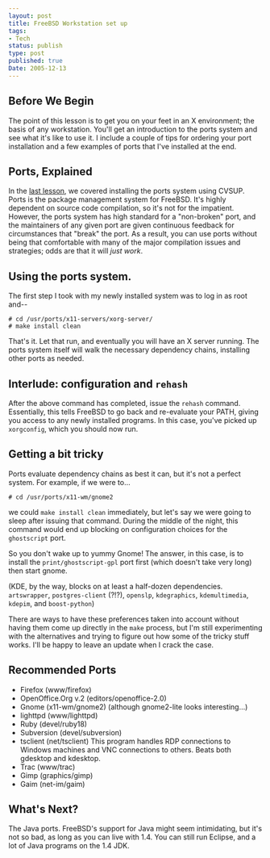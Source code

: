 ```yaml
---
layout: post
title: FreeBSD Workstation set up
tags:
- Tech
status: publish
type: post
published: true
Date: 2005-12-13
---
```


## Before We Begin


The point of this lesson is to get you on your feet in an X environment; the basis of any workstation.  You'll get an introduction to the ports system and see what it's like to use it.  I include a couple of tips for ordering your port installation and a few examples of ports that I've installed at the end.

## Ports, Explained

In the [last lesson](../2005-12-12-installing-freebsd-stable), we covered installing the ports system using CVSUP.  Ports is the package management system for FreeBSD.  It's highly dependent on source code compilation, so it's not for the impatient.  However, the ports system has high standard for a "non-broken" port, and the maintainers of any given port are given continuous feedback for circumstances that "break" the port.  As a result, you can use ports without being that comfortable with many of the major compilation issues and strategies;  odds are that it will _just work_.


## Using the ports system.

The first step I took with my newly installed system was to log in as root and--


```
# cd /usr/ports/x11-servers/xorg-server/
# make install clean
```

That's it.  Let that run, and eventually you will have an X server running.  The ports system itself will walk the necessary dependency chains, installing other ports as needed.

## Interlude: configuration and `rehash`

After the above command has completed, issue the `rehash` command.  Essentially, this tells FreeBSD to go back and re-evaluate your PATH, giving you access to any newly installed programs.  In this case, you've picked up `xorgconfig`, which you should now run.

## Getting a bit tricky


Ports evaluate dependency chains as best it can, but it's not a perfect system.  For example, if we were to&#8230;

```
# cd /usr/ports/x11-wm/gnome2
```

we could `make install clean` immediately, but let's say we were going to sleep after issuing that command.  During the middle of the night, this command would end up blocking on configuration choices for the `ghostscript` port.

So you don't wake up to yummy Gnome!  The answer, in this case, is to install the `print/ghostscript-gpl` port first (which doesn't take very long) then start gnome.


(KDE, by the way, blocks on at least a half-dozen dependencies. `artswrapper`, `postgres-client` (?!?), `openslp`, `kdegraphics`, `kdemultimedia`, `kdepim`, and `boost-python`)


There are ways to have these preferences taken into account without having them come up directly in the `make` process, but I'm still experimenting with the alternatives and trying to figure out how some of the tricky stuff works.  I'll be happy to leave an update when I crack the case.

## Recommended Ports

* Firefox (www/firefox)</li>
* OpenOffice.Org v.2 (editors/openoffice-2.0)
* Gnome (x11-wm/gnome2) (although gnome2-lite looks interesting&#8230;)
* lighttpd (www/lighttpd)
* Ruby (devel/ruby18)
* Subversion (devel/subversion)
* tsclient (net/tsclient) This program handles RDP connections to Windows machines and VNC connections to others.  Beats both gdesktop and kdesktop.
* Trac (www/trac)
* Gimp (graphics/gimp)
* Gaim (net-im/gaim)

## What's Next?

The Java ports.  FreeBSD's support for Java might seem intimidating, but it's not so bad, as long as you can live with 1.4.  You can still run Eclipse, and a lot of Java programs on the 1.4 JDK.
